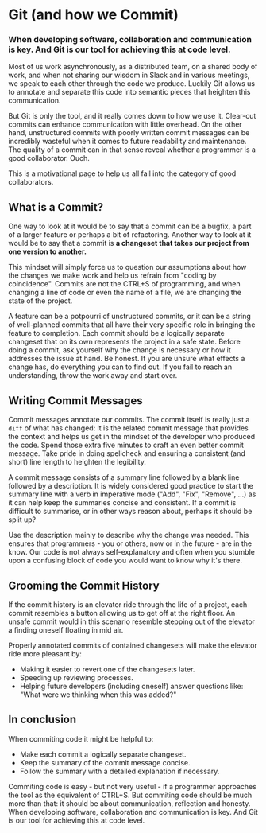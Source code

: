 # Git (and how we Commit)

### When developing software, collaboration and communication is key. And Git is our tool for achieving this at code level.

Most of us work asynchronously, as a distributed team, on a shared body of work, and when not sharing our wisdom in Slack and in various meetings, we speak to each other through the code we produce. Luckily Git allows us to annotate and separate this code into semantic pieces that heighten this communication.

But Git is only the tool, and it really comes down to how we use it. Clear-cut commits can enhance communication with little overhead. On the other hand, unstructured commits with poorly written commit messages can be incredibly wasteful when it comes to future readability and maintenance. The quality of a commit can in that sense reveal whether a programmer is a good collaborator. Ouch.

This is a motivational page to help us all fall into the category of good collaborators.

## What is a Commit?

One way to look at it would be to say that a commit can be a bugfix, a part of a larger feature or perhaps a bit of refactoring. Another way to look at it would be to say that a commit is **a changeset that takes our project from one version to another.**

This mindset will simply force us to question our assumptions about how the changes we make work and help us refrain from "coding by coincidence". Commits are not the CTRL+S of programming, and when changing a line of code or even the name of a file, we are changing the state of the project.

A feature can be a potpourri of unstructured commits, or it can be a string of well-planned commits that all have their very specific role in bringing the feature to completion. Each commit should be a logically separate changeset that on its own represents the project in a safe state. Before doing a commit, ask yourself why the change is necessary or how it addresses the issue at hand. Be honest. If you are unsure what effects a change has, do everything you can to find out. If you fail to reach an understanding, throw the work away and start over.

## Writing Commit Messages

Commit messages annotate our commits. The commit itself is really just a `diff` of what has changed: it is the related commit message that provides the context and helps us get in the mindset of the developer who produced the code. Spend those extra five minutes to craft an even better commit message. Take pride in doing spellcheck and ensuring a consistent (and short) line length to heighten the legibility.

A commit message consists of a summary line followed by a blank line followed by a description. It is widely considered good practice to start the summary line with a verb in imperative mode ("Add", "Fix", "Remove", ...) as it can help keep the summaries concise and consistent. If a commit is difficult to summarise, or in other ways reason about, perhaps it should be split up?

Use the description mainly to describe why the change was needed. This ensures that programmers - you or others, now or in the future - are in the know. Our code is not always self-explanatory and often when you stumble upon a confusing block of code you would want to know why it's there.

## Grooming the Commit History

If the commit history is an elevator ride through the life of a project, each commit resembles a button allowing us to get off at the right floor. An unsafe commit would in this scenario resemble stepping out of the elevator a finding oneself floating in mid air.

Properly annotated commits of contained changesets will make the elevator ride more pleasant by:

* Making it easier to revert one of the changesets later.
* Speeding up reviewing processes.
* Helping future developers (including oneself) answer questions like: "What were we thinking when this was added?"

## In conclusion

When commiting code it might be helpful to:

* Make each commit a logically separate changeset.
* Keep the summary of the commit message concise.
* Follow the summary with a detailed explanation if necessary.

Commiting code is easy - but not very useful - if a programmer approaches the tool as the equivalent of CTRL+S. But commiting code should be much more than that: it should be about communication, reflection and honesty. When developing software, collaboration and communication is key. And Git is our tool for achieving this at code level.

